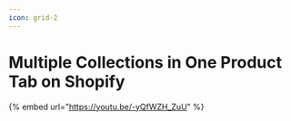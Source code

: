 ```yaml
---
icon: grid-2
---
```


# Multiple Collections in One Product Tab on Shopify



{% embed url="https://youtu.be/-yQfWZH_ZuU" %}
